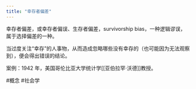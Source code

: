 ```yaml
---
title: "幸存者偏差"
---
```

幸存者偏差，或幸存者偏误、生存者偏差，survivorship bias，一种逻辑谬误，属于选择偏差的一种。

当过度关注“幸存”的人事物，从而造成忽略哪些没有幸存的（也可能因为无法观察到），便会得出错误的结论。

案例：1942 年，美国哥伦比亚大学统计学[[亚伯拉罕·沃德]]教授。

#概念 #社会学